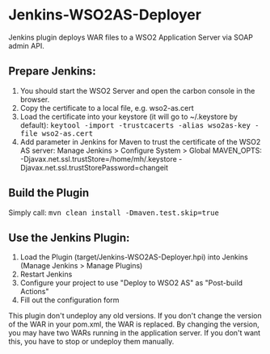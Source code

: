 Jenkins-WSO2AS-Deployer
=======================
Jenkins plugin deploys WAR files to a WSO2 Application Server via SOAP admin API.

Prepare Jenkins:
----------------
1. You should start the WSO2 Server and open the carbon console in the browser. 
2. Copy the certificate to a local file, e.g. wso2-as.cert
3. Load the certificate into your keystore (it will go to ~/.keystore by default):
   <tt>keytool -import -trustcacerts -alias wso2as-key -file wso2-as.cert</tt>
4. Add parameter in Jenkins for Maven to trust the certificate of the WSO2 AS server: Manage Jenkins > Configure System > Global MAVEN_OPTS:
  -Djavax.net.ssl.trustStore=/home/mh/.keystore -Djavax.net.ssl.trustStorePassword=changeit

Build the Plugin
----------------
Simply call:
<tt>mvn clean install -Dmaven.test.skip=true</tt>

Use the Jenkins Plugin:
----------------------
1. Load the Plugin (target/Jenkins-WSO2AS-Deployer.hpi) into Jenkins (Manage Jenkins > Manage Plugins)
2. Restart Jenkins
3. Configure your project to use "Deploy to WSO2 AS" as "Post-build Actions"
4. Fill out the configuration form

This plugin don't undeploy any old versions. If you don't change the version of the WAR in your pom.xml, the WAR is replaced. 
By changing the version, you may have two WARs running in the application server. If you don't want this, you have to stop or 
undeploy them manually.